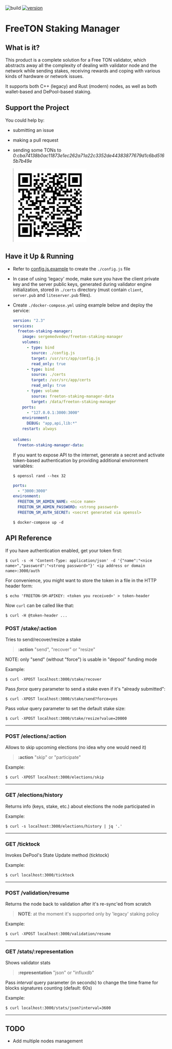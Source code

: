![build](https://img.shields.io/docker/cloud/build/sergemedvedev/freeton-staking-manager.svg)
[![version](https://img.shields.io/docker/v/sergemedvedev/freeton-staking-manager?sort=semver)](https://hub.docker.com/r/sergemedvedev/freeton-staking-manager/tags)

# FreeTON Staking Manager

## What is it?

This product is a complete solution for a Free TON validator, which abstracts away all the complexity of dealing with validator node and the network while sending stakes, receiving rewards and coping with various kinds of hardware or network issues.

It supports both C++ (legacy) and Rust (modern) nodes, as well as both wallet-based and DePool-based staking.

## Support the Project
You could help by:
- submitting an issue
- making a pull request
- sending some TONs to _0:cba74138b0ac11873e1ec262a71a22c3352de44383877679d1c6bd5165b7b49e_

  ![0:cba74138b0ac11873e1ec262a71a22c3352de44383877679d1c6bd5165b7b49e](gallery/wallet.png)

## Have it Up & Running

- Refer to [config.js.example](config.js.example) to create the `./config.js` file
- In case of using 'legacy' mode, make sure you have the client private key and the server public keys, generated during validator engine initialization, stored in `./certs` directory (must contain `client`, `server.pub` and `liteserver.pub` files).
- Create `./docker-compose.yml` using example below and deploy the service:
    ```yaml
    version: "2.3"
    services:
      freeton-staking-manager:
        image: sergemedvedev/freeton-staking-manager
        volumes:
          - type: bind
            source: ./config.js
            target: /usr/src/app/config.js
            read_only: true
          - type: bind
            source: ./certs
            target: /usr/src/app/certs
            read_only: true
          - type: volume
            source: freeton-staking-manager-data
            target: /data/freeton-staking-manager
        ports:
          - "127.0.0.1:3000:3000"
        environment:
          DEBUG: "app,api,lib:*"
        restart: always

    volumes:
      freeton-staking-manager-data:
    ```

  If you want to expose API to the internet, generate a secret and activate token-based authentication by providing additional environment variables:
    ```console
    $ openssl rand --hex 32
    ```
    ```yaml
    ports:
      - "3000:3000"
    environment:
      FREETON_SM_ADMIN_NAME: <nice name>
      FREETON_SM_ADMIN_PASSWORD: <strong password>
      FREETON_SM_AUTH_SECRET: <secret generated via openssl>
    ```
    ```console
    $ docker-compose up -d
    ```

## API Reference

If you have authentication enabled, get your token first:
  ```console
  $ curl -s -H 'Content-Type: application/json' -d '{"name":"<nice name>","password":"<strong password>"}' <ip address or domain name>:3000/auth
  ```
For convenience, you might want to store the token in a file in the HTTP header form:
  ```console
  $ echo 'FREETON-SM-APIKEY: <token you received>' > token-header
  ```
Now `curl` can be called like that:
  ```console
  $ curl -H @token-header ...
  ```

### POST /stake/:action
Tries to send/recover/resize a stake

> __:action__ "send", "recover" or "resize"

NOTE: only "send" (without "force") is usable in "depool" funding mode

Example:
```console
$ curl -XPOST localhost:3000/stake/recover
```

Pass _force_ query parameter to send a stake even if it's "already submitted":
```console
$ curl -XPOST localhost:3000/stake/send?force=yes
```

Pass _value_ query parameter to set the default stake size:

```console
$ curl -XPOST localhost:3000/stake/resize?value=20000
```
---

### POST /elections/:action
Allows to skip upcoming elections (no idea why one would need it)

> __:action__ "skip" or "participate"

Example:
```console
$ curl -XPOST localhost:3000/elections/skip
```
---

### GET /elections/history
Returns info (keys, stake, etc.) about elections the node participated in

Example:
```console
$ curl -s localhost:3000/elections/history | jq '.'
```
---

### GET /ticktock
Invokes DePool's State Update method (ticktock)

Example:
```console
$ curl localhost:3000/ticktock
```
---

### POST /validation/resume
Returns the node back to validation after it's re-sync'ed from scratch

> __NOTE__: at the moment it's supported only by 'legacy' staking policy

Example:
```console
$ curl -XPOST localhost:3000/validation/resume
```
---

### GET /stats/:representation
Shows validator stats

> __:representation__ "json" or "influxdb"

Pass _interval_ query parameter (in seconds) to change the time frame for blocks signatures counting (default: 60s)

Example:
```console
$ curl localhost:3000/stats/json?interval=3600
```

---

## TODO

- Add multiple nodes management
